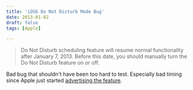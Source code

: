 ```yaml
---
title: 'iOS6 Do Not Disturb Mode Bug'
date: 2013-01-02
draft: false
tags: [Apple]

---
```


> Do Not Disturb scheduling feature will resume normal functionality after January 7, 2013. Before this date, you should manually turn the Do Not Disturb feature on or off.

Bad bug that shouldn't have been too hard to test. Especially bad timing since Apple just started [advertising the feature](http://www.youtube.com/watch?v=eLJN_d2sVjk).